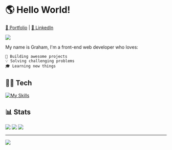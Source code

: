 # 🌎 Hello World!

[💼 Portfolio](https://ghall.dev) | [🏢 LinkedIn](https://www.linkedin.com/in/ghalldev/)

![](https://img.shields.io/github/followers/ghall89?style=social)

My name is Graham, I'm a front-end web developer who loves:

```
🔨 Building awesome projects
💡 Solving challenging problems
🎓 Learning new things
```

## 👨‍💻 Tech

[![My Skills](https://skillicons.dev/icons?i=html,css,js,react,tailwind,bootstrap,git)](https://skillicons.dev)

## 📊 Stats

![](http://github-profile-summary-cards.vercel.app/api/cards/repos-per-language?username=ghall89&theme=default) ![](http://github-profile-summary-cards.vercel.app/api/cards/most-commit-language?username=ghall89&theme=default)
![](http://github-profile-summary-cards.vercel.app/api/cards/profile-details?username=ghall89&theme=default)

---

[![](https://visitcount.itsvg.in/api?id=ghall89&icon=0&color=0)](https://visitcount.itsvg.in)
